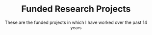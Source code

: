 ---
title: "Funded Research Projects"
subtitle: "These are the funded projects in which I have worked over the past 14 years"
layout: "fprojects"

projects:
  - title: "Numerical Simulation of Current-Free Double Layers in a Helicon Plasma Device"
    investigator: 
      principal: "Dr. Nagendra Singh (Deceased)"
      co_principal: "Dr. Sathyanarayan Rao"
    funding: 
      agency: "NASA (University of Alabama in Huntsville)"
      amount: ">$100,000 (2010-2012)"
    description: |
      Investigated CFDLs in helicon plasma devices via 2D PIC simulations.
      - Developed a **2D Particle-in-Cell (PIC)** simulation framework.
      - Explored **electron and ion dynamics** in plasma expansion.
      - Findings contributed to **space propulsion technology**.
    publications:
      - title: "Numerical Simulation of Current-Free Double Layers Created in a Helicon Plasma Device"
        journal: "Physics of Plasmas, 2012"
        link: "https://doi.org/10.1063/1.4754598"

  - title: "eRoot – Quantifying Electrical Signatures of Plant Root Systems"
    investigator:
      principal: "Dr. Mathieu Javaux, Frederic Neugen, Sarah Gare"
      co_principal: "Solomon Ehosioke and Sathyanarayan Rao"
    funding:
      agency: "FNRS (Belgium)"
      amount: "~$400,000 (2015-2019)"
    description: |
      Developed non-invasive methods for root phenotyping using geophysical techniques.
      - Established **root conductivity models** for precision agriculture.
      - Validated using **field & computational experiments**.
    publications:
      - title: "Sensing the Electrical Properties of Roots: A Review"
        journal: "Vadose Zone Journal, 2020"
        link: "https://doi.org/10.1002/vzj2.20082"
      - title: "Imaging Plant Responses to Water Deficit Using Electrical Resistivity Tomography"
        journal: "Plant & Soil, 2021"
        link: "https://doi.org/10.1007/s11104-020-04653-7"

  - title: "PhenoRob Digital Agricultural Avatar (DAA)"
    investigator:
      principal: "Dr. Andrea Schnpef, Dr. Sabine Seidel & Dr. Guillaume Lobet"
      co_principal: "Dr. Seyed Ahmadi and Dr. Sathyanarayan Rao"
    funding:
      agency: "German Research Foundation (DFG)"
      amount: "2023-2024"
    description: |
      Developing a **digital twin for agriculture** integrating multi-scale models.
      - Combines **biogeochemical, physical, and economic models**.
      - Supports **climate resilience & sustainable agriculture**.
    publications:
      - title: "Phenorob Digital Agricultural Avatar"
        link: "https://www.phenorobdaa.de"
---